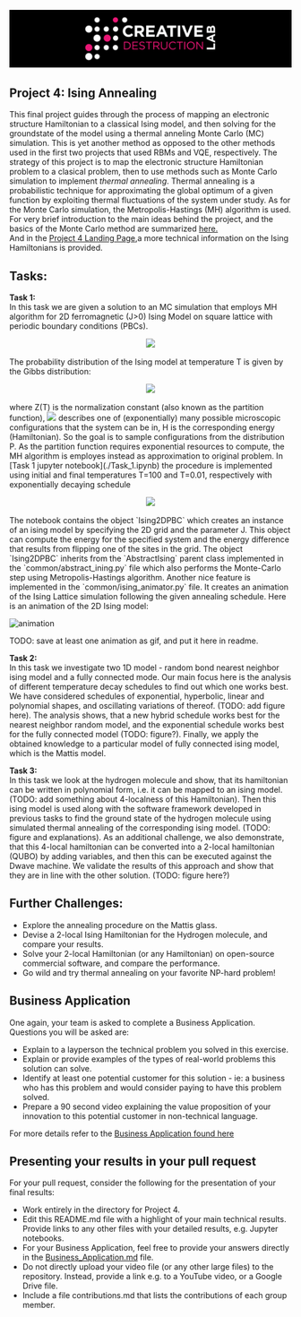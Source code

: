 ![CDL 2020 Cohort Project](../figures/CDL_logo.jpg)
## Project 4: Ising Annealing

This final project guides through the process of mapping an electronic structure Hamiltonian to a classical Ising model, and then solving for the groundstate of the model using a thermal anneling Monte Carlo (MC) simulation. This is yet another method as opposed to the other methods used in the first two projects that used RBMs and VQE, respectively.
The strategy of this project is to map the electronic structure Hamiltonian problem to a clasical problem, then to use methods such as Monte Carlo simulation to implement _thermal annealing_. Thermal annealing is a probabilistic technique for approximating the global optimum of a given function by exploiting thermal fluctuations of the system under study. As for the Monte Carlo simulation, the Metropolis-Hastings (MH) algorithm is used.
For very brief introduction to the main ideas behind the project, and the basics of the Monte Carlo method are summarized
[here.](https://github.com/CDL-Quantum/CohortProject_2020/blob/master/CDL_2020_docs.pdf)  
And in the [Project 4 Landing Page](./Project4_LandingPage.pdf),a more technical information on the Ising Hamiltonians is provided.

## Tasks:
**Task 1:**   
In this task we are given a solution to an MC simulation that employs MH algorithm for 2D ferromagnetic (J>0) Ising Model on square lattice with periodic boundary conditions (PBCs).  
<p align="center">
<img src="https://render.githubusercontent.com/render/math?math=H=-J\sum_{<i,j>}\sigma_i\sigma_j" width="200">  
</p>
The probability distribution of the Ising model at temperature T is given by the Gibbs distribution:  

<p align="center">
<img src="https://render.githubusercontent.com/render/math?math=P(\sigma,T)=\frac{1}{Z(T)}\exp{\Big(-\frac{H(\sigma)}{T}\Big)}," width="200">
</p>  
where Z(T) is the normalization constant (also known as the partition function), <img src="https://render.githubusercontent.com/render/math?math=\sigma"> describes one of (exponentially) many possible microscopic configurations that the system can be in, H is the corresponding energy (Hamiltonian). So the goal is to sample configurations from the distribution P. As the partition function requires exponential resources to compute, the MH algorithm is employes instead as approximation to original problem. In [Task 1 jupyter notebook](./Task_1.ipynb) the procedure is implemented using initial and final temperatures T=100 and T=0.01, respectively with exponentially decaying schedule 
<p align="center">
<img src="https://render.githubusercontent.com/render/math?math=T(t)=T_{\text{init}}\Big(\frac{T_{\text{fin}}}{T_{\text{init}}}\Big)^{t/N} \hspace{1cm} t=[0,1,2,\ldots, N]" width="400">
</p> 
The notebook contains the object `Ising2DPBC` which creates an instance of an ising model by specifying the 2D grid and the parameter J. This object can compute the energy for the specified system and the energy difference that results from flipping one of the sites in the grid. The object `Ising2DPBC` inherits from the `AbstractIsing` parent class implemented in the `common/abstract_ining.py` file which also performs the Monte-Carlo step using Metropolis-Hastings algorithm.  
Another nice feature is implemented in the `common/ising_animator.py` file. It creates an animation of the Ising Lattice simulation following the given annealing schedule. Here is an animation of the 2D Ising model:  

![animation](https://user-images.githubusercontent.com/25146937/89028323-2971a180-d33d-11ea-96af-d9e7f4bcf1e0.gif)
 

TODO: save at least one animation as gif, and put it here in readme.

**Task 2:**   
In this task we investigate two 1D model - random bond nearest neighbor ising model and a fully connected mode. Our main focus here is the analysis of different temperature decay schedules to find out which one works best. We have considered schedules of exponential, hyperbolic, linear and polynomial shapes, and oscillating variations of thereof. (TODO: add figure here). The analysis shows, that a new hybrid schedule works best for the nearest neighbor random model, and the exponential schedule works best for the fully connected model (TODO: figure?). Finally, we apply the obtained knowledge to a particular model of fully connected ising model, which is the Mattis model.

**Task 3:**   
In this task we look at the hydrogen molecule and show, that its hamiltonian can be written in polynomial form, i.e. it can be mapped to an ising model. (TODO: add something about 4-localness of this Hamiltonian). Then this ising model is used along with the software framework developed in previous tasks to find the ground state of the hydrogen molecule using simulated thermal annealing of the corresponding ising model. (TODO: figure and explanations). As an additional challenge, we also demonstrate, that this 4-local hamiltonian can be converted into a 2-local hamiltonian (QUBO) by adding variables, and then this can be executed against the Dwave machine. We validate the results of this approach and show that they are in line with the other solution. (TODO: figure here?)

## Further Challenges: 
* Explore the annealing procedure on the Mattis glass.
* Devise a 2-local Ising Hamiltonian for the Hydrogen molecule, and compare your results.
* Solve your 2-local Hamiltonian (or any Hamiltonian) on open-source commercial software, and compare the performance.
* Go wild and try thermal annealing on your favorite NP-hard problem!

## Business Application
One again, your team is asked to complete a Business Application. Questions you will be asked are:

* Explain to a layperson the technical problem you solved in this exercise.
* Explain or provide examples of the types of real-world problems this solution can solve.
* Identify at least one potential customer for this solution - ie: a business who has this problem and would consider paying to have this problem solved.
* Prepare a 90 second video explaining the value proposition of your innovation to this potential customer in non-technical language.

For more details refer to the [Business Application found here](./Business_Application.md)

## Presenting your results in your pull request
For your pull request, consider the following for the presentation of your final results:
- Work entirely in the directory for Project 4.
- Edit this README.md file with a highlight of your main technical results.  Provide links to any other files with your detailed results, e.g. Jupyter notebooks.
- For your Business Application, feel free to provide your answers directly in the 
[Business_Application.md](./Business_Application.md) file.
- Do not directly upload your video file (or any other large files) to the repository.  Instead, provide a link e.g. to a YouTube video, or a Google Drive file.
- Include a file contributions.md that lists the contributions of each group member.
